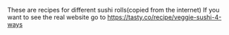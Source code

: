 These are recipes for different sushi rolls(copied from the internet)
If you want to see the real website go to https://tasty.co/recipe/veggie-sushi-4-ways 
